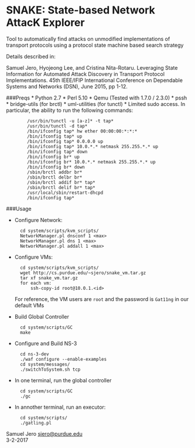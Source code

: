 SNAKE: State-based Network AttacK Explorer
==========================================

Tool to automatically find attacks on unmodified implementations of transport protocols using a protocol state machine based search strategy

Details described in:

Samuel Jero, Hyojeong Lee, and Cristina Nita-Rotaru. Leveraging State Information for Automated Attack Discovery in Transport Protocol Implementations. 45th IEEE/IFIP International Conference on Dependable Systems and Networks (DSN), June 2015, pp 1-12.

###Preqs
	* Python 2.7
	* Perl 5.10
	* Qemu (Tested with 1.7.0 / 2.3.0)
	* pssh
	* bridge-utils (for brctl)
	* uml-utilities (for tunctl)
	* Limited sudo access. In particular, the ability to run the following commands:

			/usr/bin/tunctl -u [a-z]* -t tap*
			/usr/bin/tunctl -d tap*
			/bin/ifconfig tap* hw ether 00:00:00:*:*:*
			/bin/ifconfig tap* up
			/bin/ifconfig tap* 0.0.0.0 up
			/bin/ifconfig tap* 10.0.*.* netmask 255.255.*.* up
			/bin/ifconfig tap* down
			/bin/ifconfig br* up
			/bin/ifconfig br* 10.0.*.* netmask 255.255.*.* up
			/bin/ifconfig br* down
			/sbin/brctl addbr br*
			/sbin/brctl delbr br*
			/sbin/brctl addif br* tap*
			/sbin/brctl delif br* tap*
			/usr/local/sbin/restart-dhcpd
			/bin/ifconfig tap*

###Usage
* Configure Network:

		cd system/scripts/kvm_scripts/
		NetworkManager.pl dnsconf 1 <max>
		NetworkManager.pl dns 1 <max>
		NetworkManager.pl addall 1 <max>

* Configure VMs:

		cd system/scripts/kvm_scripts/
		wget http://cs.purdue.edu/~sjero/snake_vm.tar.gz
		tar xf snake_vm.tar.gz
		for each vm:
			ssh-copy-id root@10.0.1.<id>

	For reference, the VM users are `root` and the password is `Gat11ng` in our default VMs

* Build Global Controller

		cd system/scripts/GC
		make

* Configure and Build NS-3

		cd ns-3-dev
		./waf configure --enable-examples
		cd system/messages/
		./switchToSystem.sh tcp

* In one terminal, run the global controller

		cd system/scripts/GC
		./gc

* In annother terminal, run an executor:

		cd system/scripts/
		./gatling.pl


Samuel Jero <sjero@purdue.edu>  
3-2-2017
